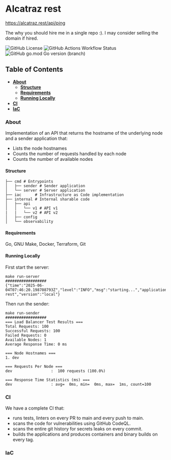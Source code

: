 # Alcatraz rest

https://alcatraz.rest/api/ping

The why you should hire me in a single repo :). I may consider selling the domain if hired.

![GitHub License](https://img.shields.io/github/license/ihatemodels/alcatraz-rest)
![GitHub Actions Workflow Status](https://img.shields.io/github/actions/workflow/status/ihatemodels/alcatraz-rest/ci.yml)
![GitHub go.mod Go version (branch)](https://img.shields.io/github/go-mod/go-version/ihatemodels/alcatraz-rest/main)

## Table of Contents

- **[About](#about)**
    - **[Structure](#structure)**
    - **[Requirements](#requirements)**
    - **[Running Locally](#running-locally)**
- **[CI](#ci)**
- **[IaC](#iac)**

### About 

Implementation of an API that returns the hostname of the underlying node and a sender application that:

- Lists the node hostnames
- Counts the number of requests handled by each node
- Counts the number of available nodes

#### **Structure**

```shell
├── cmd # Entrypoints 
│   ├── sender # Sender application
│   └── server # Server application
├── iac      # Infrastructure as Code implementation
├── internal # Internal sharable code
│   ├── api
│   │   └── v1 # API v1
|   |   └── v2 # API v2
│   ├── config
│   └── observability
```

#### **Requirements**

Go, GNU Make, Docker, Terraform, Git

#### **Running Locally**

First start the server:

```shell
make run-server
##################
{"time":"2025-06-04T07:46:20.198708793Z","level":"INFO","msg":"starting...","application":"alcatraz-rest","version":"local"}
```

Then run the sender:

```shell
make run-sender
##################
=== Load Balancer Test Results ===
Total Requests: 100
Successful Requests: 100
Failed Requests: 0
Available Nodes: 1
Average Response Time: 0 ms

=== Node Hostnames ===
1. dev

=== Requests Per Node ===
dev                 :  100 requests (100.0%)

=== Response Time Statistics (ms) ===
dev                 : avg=  0ms, min=  0ms, max=  1ms, count=100
```

### CI

We have a complete CI  that: 

- runs tests, linters on every PR to main and every push to main.
- scans the code for vulnerabilities using GitHub CodeQL.
- scans the entire git history for secrets leaks on every commit.
- builds the applications and produces containers and binary builds on every tag.


### IaC